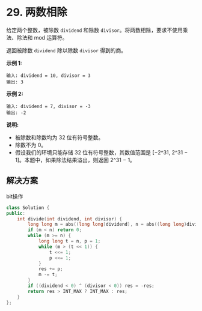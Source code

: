 # 29. 两数相除

给定两个整数，被除数 `dividend` 和除数 `divisor`。将两数相除，要求不使用乘法、除法和 mod 运算符。

返回被除数 `dividend` 除以除数 `divisor` 得到的商。

**示例 1:**

```
输入: dividend = 10, divisor = 3
输出: 3
```

**示例 2:**

```
输入: dividend = 7, divisor = -3
输出: -2
```

**说明:**

- 被除数和除数均为 32 位有符号整数。
- 除数不为 0。
- 假设我们的环境只能存储 32 位有符号整数，其数值范围是 [−2^31,  2^31 − 1]。本题中，如果除法结果溢出，则返回 2^31 − 1。

## 解决方案

bit操作

```c++
class Solution {
public:
    int divide(int dividend, int divisor) {
        long long m = abs((long long)dividend), n = abs((long long)divisor), res = 0;
        if (m < n) return 0;    
        while (m >= n) {
            long long t = n, p = 1;
            while (m > (t << 1)) {
                t <<= 1;
                p <<= 1;
            }
            res += p;
            m -= t;
        }
        if ((dividend < 0) ^ (divisor < 0)) res = -res;
        return res > INT_MAX ? INT_MAX : res;
    }
};
```

